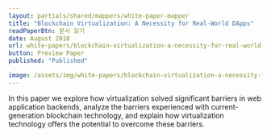 ```yaml
---
layout: partials/shared/mappers/white-paper-mapper
title: "Blockchain Virtualization: A Necessity for Real-World DApps"
readPaperBtn: 문서 읽기
date: August 2018
url: white-papers/blockchain-virtualization-a-necessity-for-real-world-dapps
button: Preview Paper
published: "Published"

image: /assets/img/white-papers/blockchain-virtualization-a-necessity-for-real-world-dapps.png
---
```


In this paper we explore how virtualization solved significant barriers in web application backends, analyze the barriers experienced with current-generation blockchain technology, and explain how virtualization technology offers the potential to overcome these barriers.
